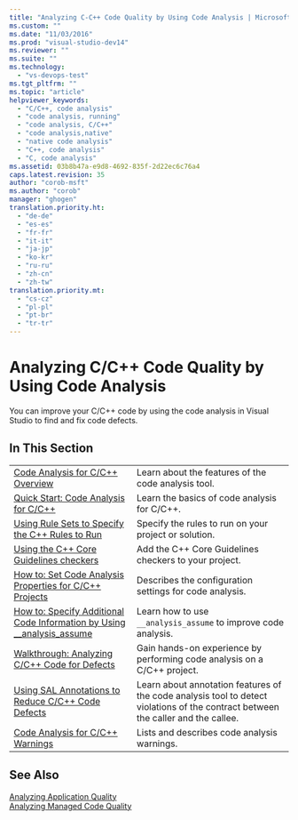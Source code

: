 ```yaml
---
title: "Analyzing C-C++ Code Quality by Using Code Analysis | Microsoft Docs"
ms.custom: ""
ms.date: "11/03/2016"
ms.prod: "visual-studio-dev14"
ms.reviewer: ""
ms.suite: ""
ms.technology: 
  - "vs-devops-test"
ms.tgt_pltfrm: ""
ms.topic: "article"
helpviewer_keywords: 
  - "C/C++, code analysis"
  - "code analysis, running"
  - "code analysis, C/C++"
  - "code analysis,native"
  - "native code analysis"
  - "C++, code analysis"
  - "C, code analysis"
ms.assetid: 03b8b47a-e9d8-4692-835f-2d22ec6c76a4
caps.latest.revision: 35
author: "corob-msft"
ms.author: "corob"
manager: "ghogen"
translation.priority.ht: 
  - "de-de"
  - "es-es"
  - "fr-fr"
  - "it-it"
  - "ja-jp"
  - "ko-kr"
  - "ru-ru"
  - "zh-cn"
  - "zh-tw"
translation.priority.mt: 
  - "cs-cz"
  - "pl-pl"
  - "pt-br"
  - "tr-tr"
---
```

# Analyzing C/C++ Code Quality by Using Code Analysis
You can improve your C/C++ code by using the code analysis in Visual Studio to find and fix code defects.  
  
## In This Section  
  
|||  
|-|-|  
|[Code Analysis for C/C++ Overview](../code-quality/code-analysis-for-c-cpp-overview.md)|Learn about the features of the code analysis tool.|  
|[Quick Start: Code Analysis for C/C++](../code-quality/quick-start-code-analysis-for-c-cpp.md)|Learn the basics of code analysis for C/C++.|  
|[Using Rule Sets to Specify the C++ Rules to Run](../code-quality/using-rule-sets-to-specify-the-cpp-rules-to-run.md)|Specify the rules to run on your project or solution.|  
|[Using the C++ Core Guidelines checkers](../code-quality/using-the-cpp-core-guidelines-checkers.md)|Add the C++ Core Guidelines checkers to your project.|  
|[How to: Set Code Analysis Properties for C/C++ Projects](../code-quality/how-to-set-code-analysis-properties-for-c-cpp-projects.md)|Describes the configuration settings for code analysis.|  
|[How to: Specify Additional Code Information by Using __analysis_assume](../code-quality/how-to-specify-additional-code-information-by-using-analysis-assume.md)|Learn how to use `__analysis_assume` to improve code analysis.|  
|[Walkthrough: Analyzing C/C++ Code for Defects](../code-quality/walkthrough-analyzing-c-cpp-code-for-defects.md)|Gain hands-on experience by performing code analysis on a C/C++ project.|  
|[Using SAL Annotations to Reduce C/C++ Code Defects](../code-quality/using-sal-annotations-to-reduce-c-cpp-code-defects.md)|Learn about annotation features of the code analysis tool to detect violations of the contract between the caller and the callee.|  
|[Code Analysis for C/C++ Warnings](../code-quality/code-analysis-for-c-cpp-warnings.md)|Lists and describes code analysis warnings.|  
  
## See Also  
 [Analyzing Application Quality](../code-quality/analyzing-application-quality-by-using-code-analysis-tools.md)   
 [Analyzing Managed Code Quality](../code-quality/analyzing-managed-code-quality-by-using-code-analysis.md)